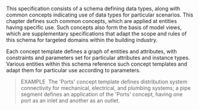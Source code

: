 ﻿This specification consists of a schema defining data types, along with common concepts indicating use of data types for particular scenarios. This chapter defines such common concepts, which are applied at entities having specific use. Such concepts also form the basis of model views, which are supplementary specifications that adapt the scope and rules of this schema for targeted domains within the building industry.

Each concept template defines a graph of entities and attributes, with constraints and parameters set for particular attributes and instance types. Various entities within this schema reference such concept templates and adapt them for particular use according to parameters.

> EXAMPLE&nbsp; The 'Ports' concept template defines distribution system connectivity for mechanical, electrical, and plumbing systems; a pipe segment defines an application of the 'Ports' concept, having one port as an inlet and another as an outlet.